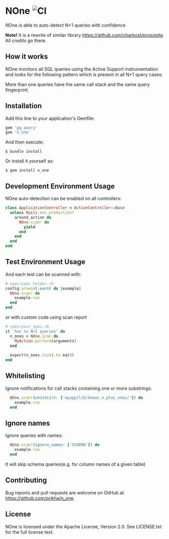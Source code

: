 # NOne ![CI](https://github.com/prikha/n_one/actions/workflows/ci.yml/badge.svg)

NOne is able to auto-detect N+1 queries with confidence

**Note!** It is a rewrite of similar library https://github.com/charkost/prosopite. All credits go there.

## How it works

NOne monitors all SQL queries using the Active Support instrumentation
and looks for the following pattern which is present in all N+1 query cases:

More than one queries have the same call stack and the same query fingerprint.

## Installation

Add this line to your application's Gemfile:

```ruby
gem 'pg_query'
gem 'n_one'
```

And then execute:

    $ bundle install

Or install it yourself as:

    $ gem install n_one

## Development Environment Usage

NOne auto-detection can be enabled on all controllers:

```ruby
class ApplicationController < ActionController::Base
  unless Rails.env.production?
    around_action do
      NOne.scan! do
        yield
      end
    end
  end
end
```

## Test Environment Usage
And each test can be scanned with:

```ruby
# spec/spec_helper.rb
config.around(:each) do |example|
  NOne.scan! do
    example.run
  end
end
```

or with custom code using scan report

```ruby
# spec/your_spec.rb
it 'has no N+1 queries' do
  n_ones = NOne.scan do
    MyAction.perform(arguments)
  end
  
  expect(n_ones.size).to eq(0)
end
```

## Whitelisting

Ignore notifications for call stacks containing one or more substrings:

```ruby
  NOne.scan!(whitelist: ['myapp/lib/known_n_plus_ones/']) do
    example.run
  end
```

## Ignore names

Ignore queries with names:

```ruby
  NOne.scan!(ignore_names: ['SCHEMA']) do
    example.run
  end
```

It will skip schema queries(e.g. for column names of a given table)

## Contributing

Bug reports and pull requests are welcome on GitHub at https://github.com/prikha/n_one.

## License

NOne is licensed under the Apache License, Version 2.0. See LICENSE.txt for the full license text.
